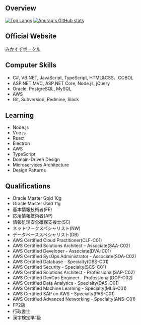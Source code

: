 ## Overview
[![Top Langs](https://github-readme-stats.vercel.app/api/top-langs/?username=hirotoe0112&theme=github_dark&hide_title=true&hide_border=true)](https://github.com/anuraghazra/github-readme-stats)
[![Anurag's GitHub stats](https://github-readme-stats.vercel.app/api?username=hirotoe0112&show_icons=true&count_private=true&theme=github_dark&hide_title=true&hide_border=true)](https://github.com/anuraghazra/github-readme-stats)

## Official Website  
[みかすずポータル](https://greenry.jp "みかすずポータル")

## Computer Skills
- C#, VB.NET, JavaScript, TypeScript, HTML&CSS、COBOL
- ASP.NET MVC, ASP.NET Core, Node.js, jQuery
- Oracle, PostgreSQL, MySQL
- AWS
- Git, Subversion, Redmine, Slack

## Learning
- Node.js
- Vue.js
- React
- Electron
- AWS
- TypeScript
- Domain-Driven Design
- Microservices Architecture
- Design Patterns

## Qualifications
- Oracle Master Gold 10g
- Oracle Master Gold 11g
- 基本情報技術者(FE)
- 応用情報技術者(AP)
- 情報処理安全確保支援士(SC)
- ネットワークスペシャリスト(NW)
- データベーススペシャリスト(DB)
- AWS Certified Cloud Practitioner(CLF-C01)
- AWS Certified Solutions Architect – Associate(SAA-C02)
- AWS Certified Developer - Associate(DVA-C01)
- AWS Certified SysOps Administrator - Associate(SOA-C02)
- AWS Certified Database - Specialty(DBS-C01)
- AWS Certified Security - Specialty(SCS-C01)
- AWS Certified Solutions Architect - Professional(SAP-C02)
- AWS Certified DevOps Engineer - Professional(DOP-C02)
- AWS Certified Data Analytics - Specialty(DAS-C01)
- AWS Certified Machine Learning - Specialty(MLS-C01)
- AWS Certified SAP on AWS - Specialty(PAS-C01)
- AWS Certified Advanced Networking - Specialty(ANS-C01)
- FP2級
- 行政書士
- 漢字検定準1級

<!--## 💕love💕
- z3ta
- Sylenth1-->

<!--
**hirotoe0112/hirotoe0112** is a ✨ _special_ ✨ repository because its `README.md` (this file) appears on your GitHub profile.

Here are some ideas to get you started:

- 🔭 I’m currently working on ...
- 🌱 I’m currently learning ...
- 👯 I’m looking to collaborate on ...
- 🤔 I’m looking for help with ...
- 💬 Ask me about ...
- 📫 How to reach me: ...
- 😄 Pronouns: ...
- ⚡ Fun fact: ...
-->
